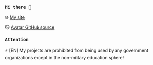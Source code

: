### `Hi there 👋`

🌐 [My site](https://nyan.pw/)

🐱 [Avatar GitHub source](https://www.pixiv.net/en/artworks/130399458)

### `Attention`

⚡ [EN] My projects are prohibited from being used by any government organizations except in the non-military education sphere!

<!--
Here are some ideas to get you started:

- 🔭 I’m currently working on ...
- 🌱 I’m currently learning ...
- 👯 I’m looking to collaborate on ...
- 🤔 I’m looking for help with ...
- 💬 Ask me about ...
- 📫 How to reach me: ...
- 😄 Pronouns: ...
- ⚡ Fun fact: ...
-->
